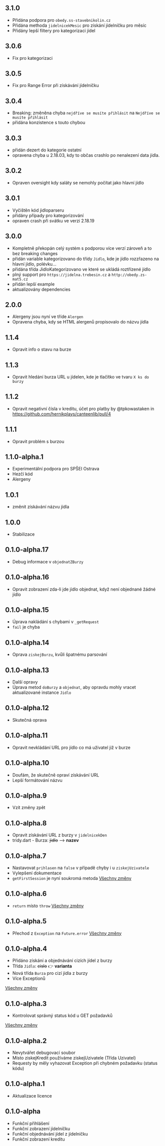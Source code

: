 ## 3.1.0

- Přidána podpora pro `obedy.ss-stavebnikolin.cz`
- Přidána methoda `jidelnicekMesic` pro získání jídelníčku pro měsíc
- Přidány lepší filtery pro kategorizaci jídel

## 3.0.6

- Fix pro kategorizaci

## 3.0.5

- Fix pro Range Error při získávání jídelníčku

## 3.0.4

- Breaking: změněna chyba `nejdříve se musíte přihlásit` na `Nejdříve se musíte přihlásit`
- přidána konzistence s touto chybou

## 3.0.3

- přidán dezert do kategorie ostatní
- opravena chyba u 2.18.03, kdy to občas crashlo po nenalezení data jídla.

## 3.0.2

- Opraven oversight kdy saláty se nemohly počítat jako hlavní jídlo

## 3.0.1

- Vyčištěn kód jidloparseru
- přidány případy pro kategorizování
- opraven crash při svátku ve verzi 2.18.19

## 3.0.0

- Kompletně překopán celý systém s podporou více verzí zároveň a to bez breaking changes
- přidán variable kategorizovano do třídy `Jidlo`, kde je jídlo rozzřazeno na hlavní jídlo, polévku...
- přidána třída JidloKategorizovano ve které se ukládá roztřízené jídlo
- plný support pro `https://jidelna.trebesin.cz` a `http://obedy.zs-mat5.cz`
- přidán lepší example
- aktualizovány dependencies

## 2.0.0

- Alergeny jsou nyní ve tříde `Alergen`
- Opravena chyba, kdy se HTML alergenů propisovalo do názvu jídla

## 1.1.4

- Opravit info o stavu na burze

## 1.1.3

- Opravit hledání burza URL u jídelen, kde je tlačítko ve tvaru `X ks do burzy`

## 1.1.2

- Opravit negativní čísla v kreditu, účet pro platby by @tpkowastaken in https://github.com/hernikplays/canteenlib/pull/4

## 1.1.1

- Opravit problém s burzou

## 1.1.0-alpha.1

- Experimentální podpora pro SPŠEI Ostrava
- Hezčí kód
- Alergeny

## 1.0.1

- změnit získávání názvu jídla

## 1.0.0

- Stabilizace

## 0.1.0-alpha.17

- Debug informace v `objednatZBurzy`

## 0.1.0-alpha.16

- Opravit zobrazení zda-li jde jídlo objednat, když není objednané žádné jídlo

## 0.1.0-alpha.15

- Úprava nakládání s chybami v `_getRequest`
- `fail` je chyba

## 0.1.0-alpha.14

- Oprava `ziskejBurzu`, kvůli špatnému parsování

## 0.1.0-alpha.13

- Další opravy
- Úprava metod `doBurzy` a `objednat`, aby opravdu mohly vracet aktualizované instance `Jidlo`

## 0.1.0-alpha.12

- Skutečná oprava

## 0.1.0-alpha.11

- Opravit nevkládání URL pro jídlo co má uživatel již v burze

## 0.1.0-alpha.10

- Doufám, že skutečně opraví získávání URL
- Lepší formátování názvu

## 0.1.0-alpha.9

- Vzít změny zpět

## 0.1.0-alpha.8

- Opravit získávání URL z burzy v `jidelnicekDen`
- tridy.dart - Burza: ~~jidlo~~ --> **nazev**

## 0.1.0-alpha.7

- Nastavovat `prihlasen` na `false` v případě chyby i u `ziskejUzivatele`
- Vylepšení dokumentace
- `getFirstSession` je nyní soukromá metoda
  [Všechny změny](https://github.com/hernikplays/canteenlib/compare/0.1.0-alpha.6...0.1.0-alpha.7)

## 0.1.0-alpha.6

- `return` místo `throw`
  [Všechny změny](https://github.com/hernikplays/canteenlib/compare/0.1.0-alpha.5...0.1.0-alpha.6)

## 0.1.0-alpha.5

- Přechod z `Exception` na `Future.error`
  [Všechny změny](https://github.com/hernikplays/canteenlib/compare/0.1.0-alpha.4...0.1.0-alpha.5)

## 0.1.0-alpha.4

- Přidáno získání a objednávání cizích jídel z burzy
- Třída `Jidlo`: ~~cislo~~ 👉 **varianta**
- Nová třída `Burza` pro cizí jídla z burzy
- Více Exceptionů

[Všechny změny](https://github.com/hernikplays/canteenlib/compare/0.1.0-alpha.3...0.1.0-alpha.4)

## 0.1.0-alpha.3

- Kontrolovat správný status kód u GET požadavků

[Všechny změny](https://github.com/hernikplays/canteenlib/compare/0.1.0-alpha.1...0.1.0-alpha.4)

## 0.1.0-alpha.2

- Nevytvářet debugovací soubor
- Místo ziskejKredit používáme ziskejUzivatele (Třída Uzivatel)
- Requesty by měly vyhazovat Exception při chybném požadavku (status kódu)

## 0.1.0-alpha.1

- Aktualizace licence

## 0.1.0-alpha

- Funkční přihlášení
- Funkční zobrazení jídelníčku
- Funkční objednávání jídel z jídelníčku
- Funkční zobrazení kreditu

